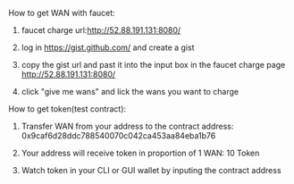 
How to get WAN with faucet:

1. faucet charge url:http://52.88.191.131:8080/

2. log in https://gist.github.com/ and create a gist 

3. copy the gist url and past it into the input box in the faucet charge page http://52.88.191.131:8080/

5. click "give me wans" and lick the wans you want to charge 

How to get token(test contract):

1. Transfer WAN from your address to the contract address:  0x9caf6d28ddc788540070c042ca453aa84eba1b76

2. Your address will receive token in proportion of 1 WAN: 10 Token

3. Watch token in your CLI or GUI wallet by inputing the contract address





